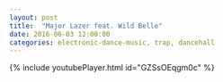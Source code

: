 ```yaml
---
layout: post
title:  "Major Lazer feat. Wild Belle"
date: 2016-06-03 12:00:00
categories: electronic-dance-music, trap, dancehall
---
```

{% include youtubePlayer.html id="GZSsOEqgm0c" %}
